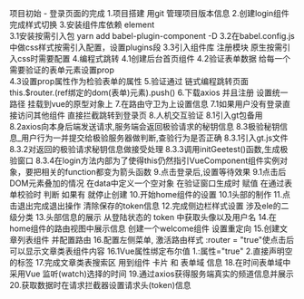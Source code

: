 项目初始 - 登录页面的完成
    1.项目搭建 用git 管理项目版本信息 
    2.创建login组件 完成样式切换 
    3.安装组件库依赖 element  
        3.1安装按需引入包 yarn  add   babel-plugin-component -D
        3.2在babel.config.js中做css样式按需引入配置，设置plugins段
        3.3引入组件库 注册模块  原生按需引入css时需要配置
    4.编程式跳转
        4.1创建后台首页组件 
        4.2验证表单数据 
        给每一个需要验证的表单元素设置prop  
        4.3设置prop属性作为检验表单的属性
    5.验证通过 链式编程跳转页面 this.$router.(ref绑定的dom(表单)元素).push()
    6.下载axios 并且注册  设置统一路径  挂载到vue的原型对象上
    7.在路由守卫为上设置信息
        7.1如果用户没有登录直接访问其他组件 直接拦截跳转到登录页
    8.人机交互验证
        8.1引入gt包备用
        8.2axios向本身后端发送请求,服务端会返回极验请求的秘钥信息
        8.3极验秘钥信息_用户行为一并提交给极验服务器做判断,查验行为是否正确
            8.3.1引入gt.js文件
            8.3.2对返回的极验请求秘钥信息做接受处理
            8.3.3调用initGeetest()函数,生成极验窗口
            8.3.4在login方法内部为了使得this仍然指引VueComponent组件实例对象，要把相关的function都变为箭头函数
    9.点击登录后,设置等待效果
        9.1点击后DOM元素叠加的情况 在data中定义一个空对象 在验证窗口生成时 赋值  在通过表单校验时 判断 如果有 就停止创建
    10.开始home组件的设置
        10.1头部的制作
    11.点击退出完成退出操作 清除保存的token信息
    12.完成侧边栏样式设置 涉及ele的二级分类 
    13.头部信息的展示 从登陆状态的 token 中获取头像以及用户名 
    14.在home组件的路由视图中展示信息 创建一个welcome组件 设置重定向
    15.创建文章列表组件 并配置路由 
    16.配置左侧菜单, 激活路由样式 :router = "true"使点击后可以显示文章类表组件内容
        16.1Vue属性绑定布尔值 1.:属性="true" 2.直接声明空的标签
    17.完成文章类表搜索区 用到组件 卡片 和 表单域 信息
    18.在时间表单域中采用Vue 监听(watch)选择的时间
    19.通过axios获得服务端真实的频道信息并展示 
    20.获取数据时在请求拦截器设置请求头(token)信息 


    



